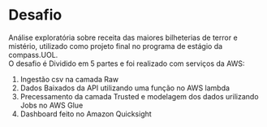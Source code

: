 # Desafio
Análise exploratória sobre receita das maiores bilheterias de terror e mistério, utilizado como projeto final no programa de estágio da compass.UOL.  
O desafio é Dividido em 5 partes e foi realizado com serviços da AWS:
1. Ingestão csv na camada Raw
2. Dados Baixados da API utilizando uma função no AWS lambda
3. Precessamento da camada Trusted e modelagem dos dados urilizando Jobs no AWS Glue
4. Dashboard feito no Amazon Quicksight
